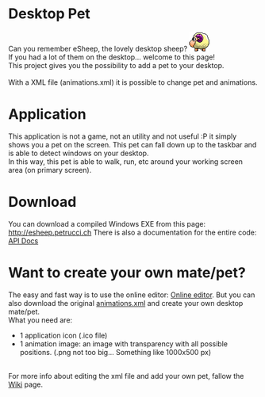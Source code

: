 ﻿# Desktop Pet

Can you remember eSheep, the lovely desktop sheep?
<img src='Images/esheep.png' /><br />
If you had a lot of them on the desktop... welcome to this page!<br />
This project gives you the possibility to add a pet to your desktop.<br />
<br />
With a XML file (animations.xml) it is possible to change pet and animations.<br />
<h1>Application</h1>
This application is not a game, not an utility and not useful :P it simply shows you
a pet on the screen. This pet can fall down up to the taskbar and is able to detect 
windows on your desktop.<br />
In this way, this pet is able to walk, run, etc around your working screen area (on primary screen).
<h1>Download</h1>
You can download a compiled Windows EXE from this page:
<a href='http://esheep.petrucci.ch'>http://esheep.petrucci.ch</a>
There is also a documentation for the entire code:
<a href='https://github.com/Adrianotiger/desktopPet/tree/master/Docs'>API Docs</a>
<h1>Want to create your own mate/pet?</h1>
The easy and fast way is to use the online editor:
<a href='http://esheep.petrucci.ch/?pagina=editor'>Online editor</a>.
But you can also download the original <a href='Resources/animations.xml'>animations.xml</a> and create your own desktop mate/pet.<br />
What you need are:
<ul>
<li>1 application icon (.ico file)
<li>1 animation image: an image with transparency with all possible positions. (.png not too big... Something like 1000x500 px)
</ul><br />
For more info about editing the xml file and add your own pet, fallow the <a href='../../wiki/'>Wiki</a> page.<br />
